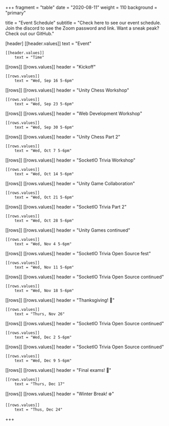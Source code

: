 +++
fragment = "table"
date = "2020-08-11"
weight = 110
background = "primary"

title = "Event Schedule"
subtitle = "Check here to see our event schedule. Join the discord to see the Zoom password and link. Want a sneak peak? Check out our GitHub."

[header]
    [[header.values]]
        text = "Event"

    [[header.values]]
        text = "Time"

[[rows]]
    [[rows.values]]
        header = "Kickoff"

    [[rows.values]]
    	text = "Wed, Sep 16 5-6pm"    

[[rows]]
    [[rows.values]]
        header = "Unity Chess Workshop"

    [[rows.values]]
    	text = "Wed, Sep 23 5-6pm"

[[rows]]
    [[rows.values]]
        header = "Web Development Workshop"

    [[rows.values]]
    	text = "Wed, Sep 30 5-6pm"

[[rows]]
    [[rows.values]]
        header = "Unity Chess Part 2"

    [[rows.values]]
    	text = "Wed, Oct 7 5-6pm"

[[rows]]
    [[rows.values]]
        header = "SocketIO Trivia Workshop"

    [[rows.values]]
    	text = "Wed, Oct 14 5-6pm"

[[rows]]
    [[rows.values]]
        header = "Unity Game Collaboration"

    [[rows.values]]
    	text = "Wed, Oct 21 5-6pm"
[[rows]]
    [[rows.values]]
        header = "SocketIO Trivia Part 2"

    [[rows.values]]
	    text = "Wed, Oct 28 5-6pm"

[[rows]]
    [[rows.values]]
        header = "Unity Games continued"

    [[rows.values]]
	    text = "Wed, Nov 4 5-6pm"

[[rows]]
    [[rows.values]]
        header = "SocketIO Trivia Open Source fest"

    [[rows.values]]
	    text = "Wed, Nov 11 5-6pm"

[[rows]]
    [[rows.values]]
        header = "SocketIO Trivia Open Source continued"

    [[rows.values]]
	    text = "Wed, Nov 18 5-6pm"

[[rows]]
    [[rows.values]]
        header = "Thanksgiving! 🦃"

    [[rows.values]]
        text = "Thurs, Nov 26"

[[rows]]
    [[rows.values]]
        header = "SocketIO Trivia Open Source continued"

    [[rows.values]]
        text = "Wed, Dec 2 5-6pm"

[[rows]]
    [[rows.values]]
        header = "SocketIO Trivia Open Source continued"

    [[rows.values]]
        text = "Wed, Dec 9 5-6pm"

[[rows]]
    [[rows.values]]
        header = "Final exams! 😬"

    [[rows.values]]
        text = "Thurs, Dec 17"

[[rows]]
    [[rows.values]]
        header = "Winter Break! ❄️"

    [[rows.values]]
        text = "Thus, Dec 24"

+++